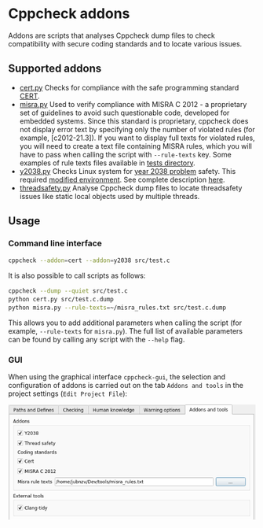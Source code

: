 # Cppcheck addons

Addons are scripts that analyses Cppcheck dump files to check compatibility with secure coding standards and to locate various issues.

## Supported addons

+ [cert.py](https://github.com/danmar/cppcheck/blob/main/addons/cert.py) 
  Checks for compliance with the safe programming standard [CERT](http://www.cert.org/secure-coding/).
+ [misra.py](https://github.com/danmar/cppcheck/blob/main/addons/misra.py) 
  Used to verify compliance with MISRA C 2012 - a proprietary set of guidelines to avoid such questionable code, developed for embedded systems. Since this standard is proprietary, cppcheck does not display error text by specifying only the number of violated rules (for example, [c2012-21.3]). If you want to display full texts for violated rules, you will need to create a text file containing MISRA rules, which you will have to pass when calling the script with `--rule-texts` key. Some examples of rule texts files available in [tests directory](https://github.com/danmar/cppcheck/blob/main/addons/test/misra/).
+ [y2038.py](https://github.com/danmar/cppcheck/blob/main/addons/y2038.py) 
  Checks Linux system for [year 2038 problem](https://en.wikipedia.org/wiki/Year_2038_problem) safety. This required [modified environment](https://github.com/3adev/y2038). See complete description [here](https://github.com/danmar/cppcheck/blob/main/addons/doc/y2038.txt).
+ [threadsafety.py](https://github.com/danmar/cppcheck/blob/main/addons/threadsafety.py) 
  Analyse Cppcheck dump files to locate threadsafety issues like static local objects used by multiple threads.

## Usage

### Command line interface

```bash
cppcheck --addon=cert --addon=y2038 src/test.c
```

It is also possible to call scripts as follows:
```bash
cppcheck --dump --quiet src/test.c
python cert.py src/test.c.dump
python misra.py --rule-texts=~/misra_rules.txt src/test.c.dump
```

This allows you to add additional parameters when calling the script (for example, `--rule-texts` for `misra.py`). The full list of available parameters can be found by calling any script with the `--help` flag.

### GUI

When using the graphical interface `cppcheck-gui`, the selection and configuration of addons is carried out on the tab `Addons and tools` in the project settings (`Edit Project File`):

![Screenshot](https://raw.githubusercontent.com/danmar/cppcheck/main/addons/doc/img/cppcheck-gui-addons.png)

